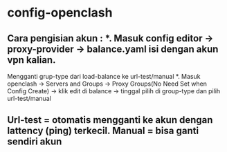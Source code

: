 # config-openclash
 Cara pengisian akun :
 *. Masuk config editor -> proxy-provider -> balance.yaml isi dengan akun vpn kalian.
 -----------------------------------------------------------------------------------------------------------------------------------------------------------------------
 Mengganti grup-type dari load-balance ke url-test/manual
 *. Masuk openclash -> Servers and Groups -> Proxy Groups(No Need Set when Config Create) -> klik edit di balance -> tinggal pilih di group-type dan pilih url-test/manual
 
 Url-test = otomatis mengganti ke akun dengan lattency (ping) terkecil.
 Manual = bisa ganti sendiri akun
 ------------------------------------------------------------------------------------------------------------------------------------------------------------------------
